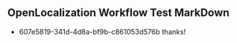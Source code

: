 ## OpenLocalization Workflow Test MarkDown
* 607e5819-341d-4d8a-bf9b-c861053d576b thanks!

<!--HONumber=Sep16_HO1-->


